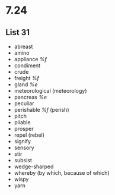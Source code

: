 # 7.24
## List 31
* abreast
* amino
* appliance *%f*
* condiment
* crude
* freight *%f*
* gland *%e*
* meteorological (meteorology)
* pancreas *%e*
* peculiar
* perishable *%f* (perish)
* pitch
* pliable
* prosper
* repel (rebel)
* signify
* sensory
* stir
* subsist
* wedge-sharped
* whereby (by which, because of which)
* wispy
* yarn